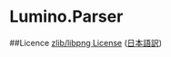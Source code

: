 ﻿Lumino.Parser
===========

##Licence
[zlib/libpng License](http://opensource.org/licenses/zlib-license.php)
([日本語訳](http://sourceforge.jp/projects/opensource/wiki/licenses/zlib_libpng_license))
